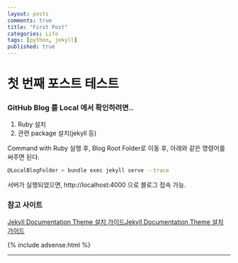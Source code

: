 ```yaml
---
layout: posts
comments: true
title: "First Post"
categories: Life
tags: [python, jekyll]
published: true
---
```


# 첫 번째 포스트 테스트

### GitHub Blog 를 Local 에서 확인하려면..

1. Ruby 설치
2. 관련 package 설치(jekyll 등)

Command with Ruby 실행 후, Blog Root Folder로 이동 후, 
아래와 같은 명령어를 써주면 된다.

```sh
@LocalBlogFolder > bundle exec jekyll serve --trace
```

서버가 실행되었으면, http://localhost:4000 으로 블로그 접속 가능.

### 참고 사이트

[Jekyll Documentation Theme 설치 가이드Jekyll Documentation Theme 설치 가이드](https://docs.3rdeyesys.com/etc/etc_jekyll_documentation_theme_install.html)


{% include adsense.html %}

---

